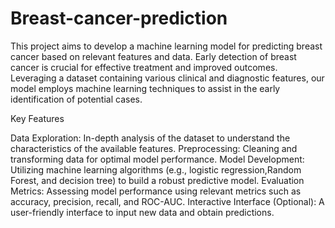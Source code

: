 # Breast-cancer-prediction
This project aims to develop a machine learning model for predicting breast cancer based on relevant features and data. Early detection of breast cancer is crucial for effective treatment and improved outcomes. Leveraging a dataset containing various clinical and diagnostic features, our model employs machine learning techniques to assist in the early identification of potential cases.

Key Features

Data Exploration: In-depth analysis of the dataset to understand the characteristics of the available features.
Preprocessing: Cleaning and transforming data for optimal model performance.
Model Development: Utilizing machine learning algorithms (e.g., logistic regression,Random Forest, and decision tree) to build a robust predictive model.
Evaluation Metrics: Assessing model performance using relevant metrics such as accuracy, precision, recall, and ROC-AUC.
Interactive Interface (Optional): A user-friendly interface to input new data and obtain predictions.
